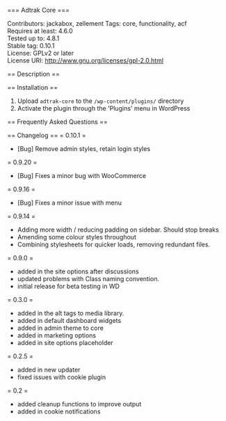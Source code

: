 === Adtrak Core ===

Contributors: jackabox, zellement
Tags: core, functionality, acf  
Requires at least: 4.6.0  
Tested up to: 4.8.1  
Stable tag: 0.10.1  
License: GPLv2 or later  
License URI: http://www.gnu.org/licenses/gpl-2.0.html  


== Description ==


== Installation ==

1. Upload `adtrak-core` to the `/wp-content/plugins/` directory
2. Activate the plugin through the 'Plugins' menu in WordPress

== Frequently Asked Questions ==

== Changelog ==
= 0.10.1 =
- [Bug] Remove admin styles, retain login styles

= 0.9.20 =
- [Bug] Fixes a minor bug with WooCommerce

= 0.9.16 =
- [Bug] Fixes a minor issue with menu

= 0.9.14 =
- Adding more width / reducing padding on sidebar. Should stop breaks
- Amending some colour styles throughout
- Combining stylesheets for quicker loads, removing redundant files.

= 0.9.0 =
- added in the site options after discussions
- updated problems with Class naming convention.
- initial release for beta testing in WD

= 0.3.0 =
- added in the alt tags to media library.
- added in default dashboard widgets
- added in admin theme to core
- added in marketing options
- added in site options placeholder

= 0.2.5 =
- added in new updater
- fixed issues with cookie plugin

= 0.2 =
- added cleanup functions to improve output
- added in cookie notifications
